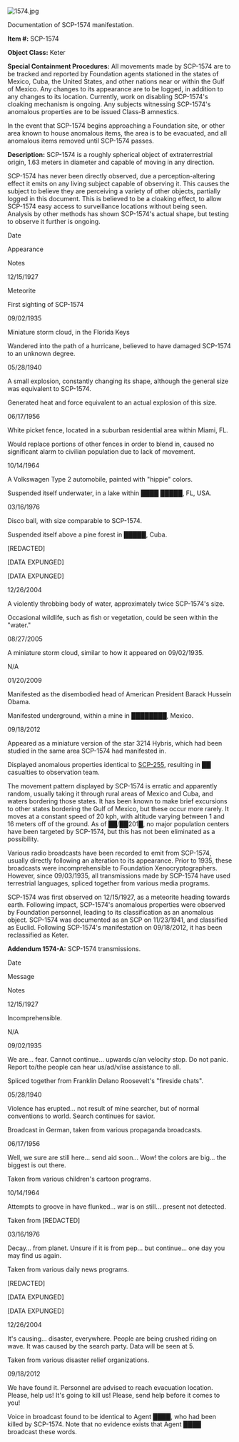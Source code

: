 ![1574.jpg](http://scp-wiki.wdfiles.com/local--files/scp-1574/1574.jpg)

Documentation of SCP-1574 manifestation.

**Item #:** SCP-1574

**Object Class:** Keter

**Special Containment Procedures:** All movements made by SCP-1574 are to be tracked and reported by Foundation agents stationed in the states of Mexico, Cuba, the United States, and other nations near or within the Gulf of Mexico. Any changes to its appearance are to be logged, in addition to any changes to its location. Currently, work on disabling SCP-1574's cloaking mechanism is ongoing. Any subjects witnessing SCP-1574's anomalous properties are to be issued Class-B amnestics.

In the event that SCP-1574 begins approaching a Foundation site, or other area known to house anomalous items, the area is to be evacuated, and all anomalous items removed until SCP-1574 passes.

**Description:** SCP-1574 is a roughly spherical object of extraterrestrial origin, 1.63 meters in diameter and capable of moving in any direction.

SCP-1574 has never been directly observed, due a perception-altering effect it emits on any living subject capable of observing it. This causes the subject to believe they are perceiving a variety of other objects, partially logged in this document. This is believed to be a cloaking effect, to allow SCP-1574 easy access to surveillance locations without being seen. Analysis by other methods has shown SCP-1574's actual shape, but testing to observe it further is ongoing.

Date

Appearance

Notes

12/15/1927

Meteorite

First sighting of SCP-1574

09/02/1935

Miniature storm cloud, in the Florida Keys

Wandered into the path of a hurricane, believed to have damaged SCP-1574 to an unknown degree.

05/28/1940

A small explosion, constantly changing its shape, although the general size was equivalent to SCP-1574.

Generated heat and force equivalent to an actual explosion of this size.

06/17/1956

White picket fence, located in a suburban residential area within Miami, FL.

Would replace portions of other fences in order to blend in, caused no significant alarm to civilian population due to lack of movement.

10/14/1964

A Volkswagen Type 2 automobile, painted with "hippie" colors.

Suspended itself underwater, in a lake within ████ █████, FL, USA.

03/16/1976

Disco ball, with size comparable to SCP-1574.

Suspended itself above a pine forest in █████, Cuba.

\[REDACTED\]

\[DATA EXPUNGED\]

\[DATA EXPUNGED\]

12/26/2004

A violently throbbing body of water, approximately twice SCP-1574's size.

Occasional wildlife, such as fish or vegetation, could be seen within the "water."

08/27/2005

A miniature storm cloud, similar to how it appeared on 09/02/1935.

N/A

01/20/2009

Manifested as the disembodied head of American President Barack Hussein Obama.

Manifested underground, within a mine in ████████, Mexico.

09/18/2012

Appeared as a miniature version of the star 3214 Hybris, which had been studied in the same area SCP-1574 had manifested in.

Displayed anomalous properties identical to [SCP-255](/scp-255), resulting in ██ casualties to observation team.

The movement pattern displayed by SCP-1574 is erratic and apparently random, usually taking it through rural areas of Mexico and Cuba, and waters bordering those states. It has been known to make brief excursions to other states bordering the Gulf of Mexico, but these occur more rarely. It moves at a constant speed of 20 kph, with altitude varying between 1 and 16 meters off of the ground. As of ██/██201█, no major population centers have been targeted by SCP-1574, but this has not been eliminated as a possibility.

Various radio broadcasts have been recorded to emit from SCP-1574, usually directly following an alteration to its appearance. Prior to 1935, these broadcasts were incomprehensible to Foundation Xenocryptographers. However, since 09/03/1935, all transmissions made by SCP-1574 have used terrestrial languages, spliced together from various media programs.

SCP-1574 was first observed on 12/15/1927, as a meteorite heading towards earth. Following impact, SCP-1574's anomalous properties were observed by Foundation personnel, leading to its classification as an anomalous object. SCP-1574 was documented as an SCP on 11/23/1941, and classified as Euclid. Following SCP-1574's manifestation on 09/18/2012, it has been reclassified as Keter.

**Addendum 1574-A:** SCP-1574 transmissions.

Date

Message

Notes

12/15/1927

Incomprehensible.

N/A

09/02/1935

We are… fear. Cannot continue… upwards c/an velocity stop. Do not panic. Report to/the people can hear us/ad/v/ise assistance to all.

Spliced together from Franklin Delano Roosevelt's "fireside chats".

05/28/1940

Violence has erupted… not result of mine searcher, but of normal conventions to world. Search continues for savior.

Broadcast in German, taken from various propaganda broadcasts.

06/17/1956

Well, we sure are still here… send aid soon… Wow! the colors are big… the biggest is out there.

Taken from various children's cartoon programs.

10/14/1964

Attempts to groove in have flunked… war is on still… present not detected.

Taken from \[REDACTED\]

03/16/1976

Decay… from planet. Unsure if it is from pep… but continue… one day you may find us again.

Taken from various daily news programs.

\[REDACTED\]

\[DATA EXPUNGED\]

\[DATA EXPUNGED\]

12/26/2004

It's causing… disaster, everywhere. People are being crushed riding on wave. It was caused by the search party. Data will be seen at 5.

Taken from various disaster relief organizations.

09/18/2012

We have found it. Personnel are advised to reach evacuation location. Please, help us! It's going to kill us! Please, send help before it comes to you!

Voice in broadcast found to be identical to Agent ████, who had been killed by SCP-1574. Note that no evidence exists that Agent ████ broadcast these words.